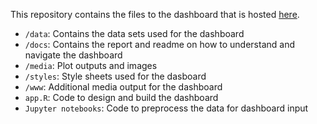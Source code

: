 This repository contains the files to the dashboard that is hosted [here](https://niharika-chunduru.shinyapps.io/company-competitor-analysis/). 

+ `/data`: Contains the data sets used for the dashboard
+ `/docs`: Contains the report and readme on how to understand and navigate the dashboard
+ `/media`: Plot outputs and images
+ `/styles`: Style sheets used for the dasboard
+ `/www`: Additional media output for the dashboard
+ `app.R`: Code to design and build the dashboard
+ `Jupyter notebooks`: Code to preprocess the data for dashboard input

